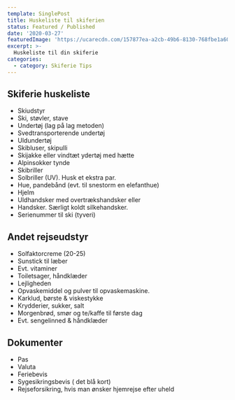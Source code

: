 ```yaml
---
template: SinglePost
title: Huskeliste til skiferien
status: Featured / Published
date: '2020-03-27'
featuredImage: 'https://ucarecdn.com/157877ea-a2cb-49b6-8130-768fbe1a60a7/'
excerpt: >-
  Huskeliste til din skiferie
categories:
  - category: Skiferie Tips
---
```

## Skiferie huskeliste

- Skiudstyr
- Ski, støvler, stave
- Undertøj (lag på lag metoden)
- Svedtransporterende undertøj
- Uldundertøj
- Skibluser, skipulli
- Skijakke eller vindtæt ydertøj med hætte
- Alpinsokker tynde
- Skibriller
- Solbriller (UV). Husk et ekstra par.
- Hue, pandebånd (evt. til snestorm en elefanthue)
- Hjelm
- Uldhandsker med overtrækshandsker eller
- Handsker. Særligt koldt silkehandsker.
- Serienummer til ski (tyveri)

## Andet rejseudstyr
- Solfaktorcreme (20-25)
- Sunstick til læber
- Evt. vitaminer
- Toiletsager, håndklæder
- Lejligheden
- Opvaskemiddel og pulver til opvaskemaskine.
- Karklud, børste & viskestykke
- Krydderier, sukker, salt
- Morgenbrød, smør og te/kaffe til første dag
- Evt. sengelinned & håndklæder
## Dokumenter
- Pas
- Valuta
- Feriebevis
- Sygesikringsbevis ( det blå kort)
- Rejseforsikring, hvis man ønsker hjemrejse efter uheld